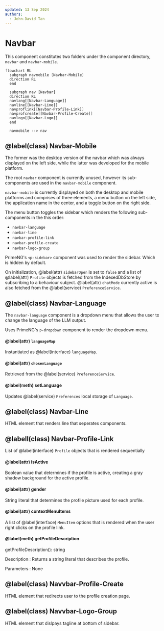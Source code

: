 ```yaml
---
updated: 13 Sep 2024
authors:
  - John-David Tan
---
```


# Navbar

This component constitutes two folders under the component directory, `navbar` and `navbar-mobile`.

```mermaid
flowchart RL
  subgraph navmobile [Navbar-Mobile]
  direction RL
  end

  subgraph nav [Navbar]
  direction RL
  navlang[[Navbar-Language]]
  navline[[Navbar-Line]]
  navproflink[[Navbar-Profile-Link]]
  navprofcreate[[Navbar-Profile-Create]]
  navlogo[[Navbar-Logo]]
  end

  navmobile --> nav

```

## @label(class) Navbar-Mobile

The former was the desktop version of the navbar which was always displayed on the left side, while the latter was developed for the mobile platform.

The root `navbar` component is currently unused, however its sub-components are used in the `navbar-mobile` component.

`navbar-mobile` is currently displayed on both the desktop and mobile platforms and comprises of three elements, a menu button on the left side, the application name in the center, and a toggle button on the right side.

The menu button toggles the sidebar which renders the following sub-components in the this order:

- `navbar-language`
- `navbar-line`
- `navbar-profile-link`
- `navbar-profile-create`
- `navbar-logo-group`

PrimeNG's `<p-sidebar>` component was used to render the sidebar. Which is hidden by default.

On initialization, @label(attr) `sidebarOpen` is set to `false` and a list of @label(attr) `Profile` objects is fetched from the IndexedDbStore by subscribing to a behaviour subject. @label(attr) `chatMode` currently active is also fetched from the @label(service) `PreferenceService`.

## @label(class) Navbar-Language

The `navbar-language` component is a dropdown menu that allows the user to change the language of the LLM output.

Uses PrimeNG's `p-dropdown` component to render the dropdown menu.

#### @label(attr) `languageMap`

Instantiated as @label(interface) `languageMap`.

#### @label(attr) `chosenLanguage`

Retrieved from the @label(service) `PreferenceService`.

#### @label(meth) setLanguage

Updates @label(service) `Preferences` local storage of `Language`.

## @label(class) Navbar-Line

HTML element that renders line that seperates components.

## @labell(class) Navbar-Profile-Link

List of @label(interface) `Profile` objects that is rendered sequentially

#### @label(attr) isActive

Boolean value that determines if the profile is active, creating a gray shadow background for the active profile.

#### @label(attr) gender

String literal that determines the profile picture used for each profile.

#### @label(attr) contextMenuItems

A list of @label(interface) `MenuItem` options that is rendered when the user right clicks on the profile link.

#### @label(meth) getProfileDescription

getProfileDescription(): string

Description
: Returns a string literal that describes the profile.

Parameters
: None

## @label(class) Navvbar-Profile-Create

HTML element that redirects user to the profile creation page.

## @label(class) Navvbar-Logo-Group

HTML element that dislpays tagline at bottom of sidebar.
